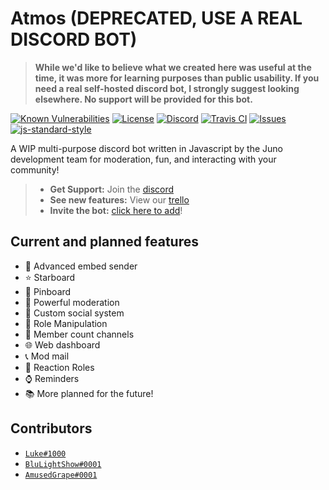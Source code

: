 # Atmos (DEPRECATED, USE A REAL DISCORD BOT)
> **While we'd like to believe what we created here was useful at the time, it was more for learning purposes than public usability. If you need a real self-hosted discord bot, I strongly suggest looking elsewhere. No support will be provided for this bot.**

[![Known Vulnerabilities](https://snyk.io/test/github/junodevs/atmos/badge.svg?targetFile=package.json)](https://snyk.io/test/github/junodevs/atmos?targetFile=package.json)
[![License](https://img.shields.io/github/license/junodevs/atmos.svg)](LICENSE)
[![Discord](https://img.shields.io/discord/562437899707219978.svg?color=%237289DA&logo=join)](https://discord.gg/53jCeTX)
[![Travis CI](https://api.travis-ci.org/junodevs/atmos.svg?branch=master)](https://travis-ci.org/junodevs/atmos)
[![Issues](https://img.shields.io/github/issues/junodevs/atmos.svg)](https://github.com/junodevs/atmos/issues)
[![js-standard-style](https://img.shields.io/badge/code%20style-standard-brightgreen.svg)](http://standardjs.com)

A WIP multi-purpose discord bot written in Javascript by the Juno development team for moderation, fun, and interacting with your community!

> * **Get Support:** Join the [discord](https://discord.gg/53jCeTX)
> * **See new features:** View our [trello](https://trello.com/b/50E1Cd6I/atmos)
> * **Invite the bot:** [click here to add](https://discordapp.com/oauth2/authorize?client_id=219119687743569920&scope=bot&permissions=8)!

## Current and planned features

* 📎 Advanced embed sender
* ⭐ Starboard
* 📌 Pinboard
* 🔨 Powerful moderation
* 📱 Custom social system
* 📁 Role Manipulation
* 🔢 Member count channels
* 🌐 Web dashboard
* 📞 Mod mail
* 🎨 Reaction Roles
* ⌚ Reminders
* 📚 More planned for the future!

## Contributors

* [`Luke#1000`](https://lukewhrit.xyz)
* [`BluLightShow#0001`](https://blulightshow.space)
* [`AmusedGrape#0001`](https://github.com/jackmerrill)

